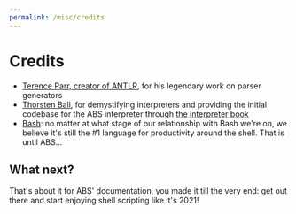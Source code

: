 ```yaml
---
permalink: /misc/credits
---
```


# Credits

- [Terence Parr, creator of ANTLR](https://www.antlr.org/), for his legendary work on parser generators
- [Thorsten Ball](https://interpreterbook.com/), for demystifying interpreters and providing the initial codebase for the ABS interpreter through [the interpreter book](https://interpreterbook.com/)
- [Bash](<https://en.wikipedia.org/wiki/Bash_(Unix_shell)>): no matter at what stage of our relationship with Bash we're on, we believe it's still the #1 language for productivity around the shell. That is until ABS...

## What next?

That's about it for ABS' documentation, you made it till the very end:
get out there and start enjoying shell scripting like it's 2021!
